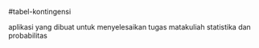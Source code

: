 #tabel-kontingensi

aplikasi yang dibuat untuk menyelesaikan tugas matakuliah statistika dan probabilitas
